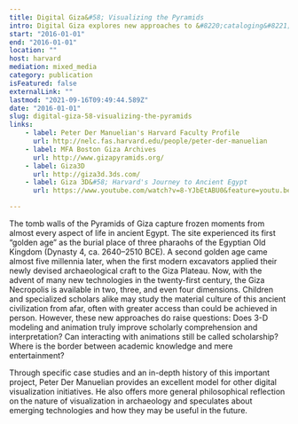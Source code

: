 ```yaml
---
title: Digital Giza&#58; Visualizing the Pyramids
intro: Digital Giza explores new approaches to &#8220;cataloging&#8221; the world's most famous archeological site, The Pyramids on the Giza Plateau, highlighting efforts at the Museum of Fine Arts Boston and Harvard University.
start: "2016-01-01"
end: "2016-01-01"
location: ""
host: harvard
mediation: mixed_media
category: publication
isFeatured: false
externalLink: ""
lastmod: "2021-09-16T09:49:44.589Z"
date: "2016-01-01"
slug: digital-giza-58-visualizing-the-pyramids
links:
    - label: Peter Der Manuelian's Harvard Faculty Profile
      url: http://nelc.fas.harvard.edu/people/peter-der-manuelian
    - label: MFA Boston Giza Archives
      url: http://www.gizapyramids.org/
    - label: Giza3D
      url: http://giza3d.3ds.com/
    - label: Giza 3D&#58; Harvard's Journey to Ancient Egypt
      url: https://www.youtube.com/watch?v=8-YJbEtABU0&feature=youtu.be

---
```

The tomb walls of the Pyramids of Giza capture frozen moments from almost every aspect of life in ancient Egypt. The site experienced its first “golden age” as the burial place of three pharaohs of the Egyptian Old Kingdom (Dynasty 4, ca. 2640–2510 BCE). A second golden age came almost five millennia later, when the first modern excavators applied their newly devised archaeological craft to the Giza Plateau. Now, with the advent of many new technologies in the twenty-first century, the Giza Necropolis is available in two, three, and even four dimensions. Children and specialized scholars alike may study the material culture of this ancient civilization from afar, often with greater access than could be achieved in person. However, these new approaches do raise questions: Does 3-D modeling and animation truly improve scholarly comprehension and interpretation? Can interacting with animations still be called scholarship? Where is the border between academic knowledge and mere entertainment?

Through specific case studies and an in-depth history of this important project, Peter Der Manuelian provides an excellent model for other digital visualization initiatives. He also offers more general philosophical reflection on the nature of visualization in archaeology and speculates about emerging technologies and how they may be useful in the future.